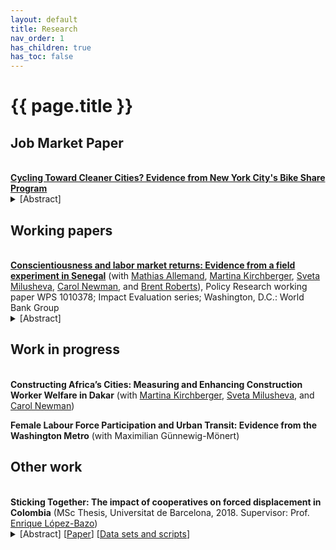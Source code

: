 ```yaml
---
layout: default
title: Research
nav_order: 1
has_children: true
has_toc: false
---
```


# {{ page.title }}




## Job Market Paper
<br>
<b><a href="https://www.vinceth.net/assets/doc/thorne-jmp_cycling-cleaner_latest.pdf">Cycling Toward Cleaner Cities? Evidence from New York City's Bike Share Program</a></b>
<details><summary>[Abstract]</summary><p>
  What is the impact of cycling infrastructure on air quality in cities? This paper leverages the staggered rollout of New York City’s bike share program to estimate the effect of cycling infrastructure on air pollution concentrations. I combine the universe of bike share trips with ground-level, high-resolution observational air pollution measures between 2010 and 2019. Through a routing algorithm, I use the location of bike share stations to map areas where road traffic is expected to decrease after the introduction of bike share. I compare these areas with others where traffic was likely unaffected using a staggered difference-in-differences strategy to retrieve causal estimates. I find that the deployment of bike share is associated with a 3% reduction in black carbon and 13% reduction in nitric oxide concentrations, both pollutants associated with road traffic. Back-of-the-envelope valuation of the health and mortality benefits associated with the reduction in nitric oxide concentrations suggests that bike share prevented up to $327 million in social damages. In addition, I investigate potential mechanisms and show that the introduction of bike share is associated with a decrease in short taxi trips in areas served by bike share, which I interpret as suggestive evidence that bike share substitutes road traffic.
  </p></details>
  <p></p>

## Working papers
<br>
<b><a href="https://documents.worldbank.org/en/publication/documents-reports/documentdetail/099355203272341682/idu00a4b67200c3a70461a0b91b09fd8c4c97768">Conscientiousness and labor market returns: Evidence from a field experiment in Senegal</a></b> (with <a href="https://www.psychology.uzh.ch/en/areas/dev/diffges/team/allemand.html">Mathias Allemand</a>, <a href="https://sites.google.com/site/mkirchberger/home">Martina Kirchberger</a>, <a href="https://www.svetamilusheva.com/">Sveta Milusheva</a>, <a href="https://www.carolnewman.ie/">Carol Newman</a>, and <a href="https://psychology.illinois.edu/directory/profile/bwrobrts">Brent Roberts</a>), Policy Research working paper WPS 1010378; Impact Evaluation series; Washington, D.C.: World Bank Group

<details><summary>[Abstract]</summary><p>
  Non-cognitive skills are increasingly recognized as important determinants of labor market outcomes. To what extent these skills can be affected in adulthood remains an open question. We conducted a randomized controlled trial with low-skilled employed workers in Senegal where workers were randomly assigned to receive a training intervention designed to affect conscientiousness traits. We found that treated workers were significantly more likely to stay in their job and have higher wages nine months after the intervention. Our findings suggest that non-cognitive skills can be affected even later in the life cycle and can have substantial labor market returns.
  </p></details>
  <p></p>

## Work in progress
<br>
<b>Constructing Africa’s Cities: Measuring and Enhancing Construction Worker Welfare in Dakar</b> (with <a href="https://sites.google.com/site/mkirchberger/home">Martina Kirchberger</a>, <a href="https://www.svetamilusheva.com/">Sveta Milusheva</a>, and <a href="https://www.carolnewman.ie/">Carol Newman</a>)
  <p></p>

<b>Female Labour Force Participation and Urban Transit: Evidence from the Washington Metro</b> (with Maximilian Günnewig-Mönert)
  <p></p>


## Other work
<br>
<b>Sticking Together: The impact of cooperatives on forced displacement in Colombia</b> (MSc Thesis, Universitat de Barcelona, 2018. Supervisor: Prof. <a href= "https://ideas.repec.org/e/plo11.html">Enrique López-Bazo</a>)

<details><summary>[Abstract] [<a href="/docs/research/assets/coop-colombia/coop-colombia.pdf">Paper</a>] [<a href="datasets_do.html#sticking-together-the-impact-of-cooperatives-on-forced-displacement-in-colombia">Data sets and scripts</a>]</summary>
<p>
I investigate the impact of the presence of cooperatives on forced displacement due to the conflict in Colombia. I postulate that integrative firm structures make individuals and their households more resilient to conflict consequences, thus lowering displacement due to conflict violence in municipalities with higher cooperative presence. I use extensive governmental data on Colombian cooperatives, displacement and a set of controls, all on the municipal level from 2003 to 2013. Zero-inflated beta models are employed to account for features of the dependent variable (a fraction with an excess of zeros). Results suggest that the number of cooperative membership rate is a significant (negative) predictor of the rate of displaced people, and these estimates are robust to a number of alternative specifications. These results support the case for the social and solidarity economy in unstable countries, as they seem to provide communities with resilience to violent contexts.
</p></details>
<p></p>